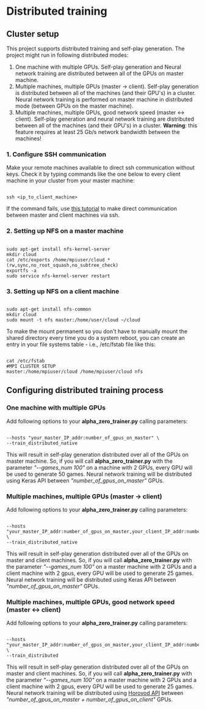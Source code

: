 # Distributed training

## Cluster setup

This project supports distributed training and self-play generation. The project might run in following distributed modes:
1) One machine with multiple GPUs. Self-play generation and Neural network training are distributed between all of the GPUs on master machine.
2) Multiple machines, multiple GPUs (master -> client). Self-play generation is distributed between all of the machines (and their GPU's) in a cluster. Neural network training is performed on master machine in distributed mode (between GPUs on the master machine).
3) Multiple machines, multiple GPUs, good network speed (master <-> client). Self-play generation and neural network training are distributed between all of the machines (and their GPU's) in a cluster. 
**Warning**: this feature requires at least 25 Gb/s network bandwidth between the machines!


### 1. Configure SSH communication

Make your remote machines available to direct ssh communication without keys. Check it by typing commands like the one below to every client machine in your cluster from your master machine: 

```

ssh <ip_to_client_machine>

```  

If the command fails, use [this tutorial](http://www.linuxproblem.org/art_9.html) to make direct communication between master and client machines via ssh. 

### 2. Setting up NFS on a master machine

```

sudo apt-get install nfs-kernel-server
mkdir cloud
cat /etc/exports /home/mpiuser/cloud *(rw,sync,no_root_squash,no_subtree_check)
exportfs -a
sudo service nfs-kernel-server restart

```

### 3. Setting up NFS on a client machine

```

sudo apt-get install nfs-common
mkdir cloud
sudo mount -t nfs master:/home/user/cloud ~/cloud

```

To make the mount permanent so you don't have to manually mount the shared directory every time you do a system reboot, you can create an entry in your file systems table - i.e., /etc/fstab file like this:

```

cat /etc/fstab
#MPI CLUSTER SETUP
master:/home/mpiuser/cloud /home/mpiuser/cloud nfs

```

## Configuring distributed training process

### One machine with multiple GPUs
Add following options to your **alpha_zero_trainer.py** calling parameters:

```

--hosts "your_master_IP_addr:number_of_gpus_on_master" \
--train_distributed_native

```

This will result in self-play generation distributed over all of the GPUs on master machine. So, if you will call **alpha_zero_trainer.py** with the parameter *"--games_num 100"* on a machine with 2 GPUs, every GPU will be used to generate 50 games. Neural network training will be distributed using Keras API between *"number_of_gpus_on_master"* GPUs.

### Multiple machines, multiple GPUs (master -> client)
Add following options to your **alpha_zero_trainer.py** calling parameters:

```

--hosts "your_master_IP_addr:number_of_gpus_on_master,your_client_IP_addr:number_of_gpus_on_client" \
--train_distributed_native

```

This will result in self-play generation distributed over all of the GPUs on master and client machines. So, if you will call **alpha_zero_trainer.py** with the parameter *"--games_num 100"* on a master machine with 2 GPUs and a client machine with 2 gpus, every GPU will be used to generate 25 games. Neural network training will be distributed using Keras API between *"number_of_gpus_on_master"* GPUs.

### Multiple machines, multiple GPUs, good network speed (master <-> client)
Add following options to your **alpha_zero_trainer.py** calling parameters:

```

--hosts "your_master_IP_addr:number_of_gpus_on_master,your_client_IP_addr:number_of_gpus_on_client" \
--train_distributed

```

This will result in self-play generation distributed over all of the GPUs on master and client machines. So, if you will call **alpha_zero_trainer.py** with the parameter *"--games_num 100"* on a master machine with 2 GPUs and a client machine with 2 gpus, every GPU will be used to generate 25 games. Neural network training will be distributed using [Horovod API](https://github.com/uber/horovod) between *"number_of_gpus_on_master + number_of_gpus_on_client"* GPUs.